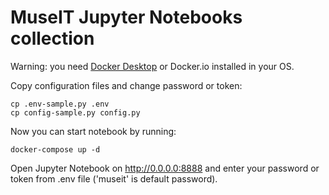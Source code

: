 # MuseIT Jupyter Notebooks collection

Warning: you need [Docker Desktop](https://www.docker.com/products/docker-desktop/) or Docker.io installed in your OS.

Copy configuration files and change password or token:
```
cp .env-sample.py .env
cp config-sample.py config.py
```
Now you can start notebook by running:
```
docker-compose up -d
```
Open Jupyter Notebook on http://0.0.0.0:8888 and enter your password or token from .env file ('museit' is default password).
